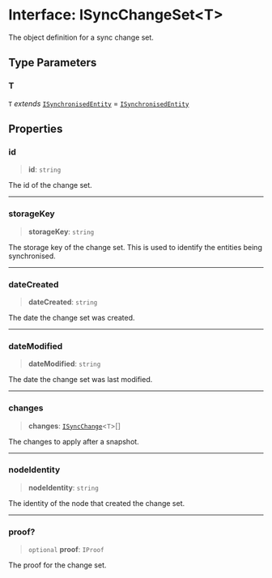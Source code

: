 # Interface: ISyncChangeSet\<T\>

The object definition for a sync change set.

## Type Parameters

### T

`T` *extends* [`ISynchronisedEntity`](ISynchronisedEntity.md) = [`ISynchronisedEntity`](ISynchronisedEntity.md)

## Properties

### id

> **id**: `string`

The id of the change set.

***

### storageKey

> **storageKey**: `string`

The storage key of the change set. This is used to identify the entities being synchronised.

***

### dateCreated

> **dateCreated**: `string`

The date the change set was created.

***

### dateModified

> **dateModified**: `string`

The date the change set was last modified.

***

### changes

> **changes**: [`ISyncChange`](ISyncChange.md)\<`T`\>[]

The changes to apply after a snapshot.

***

### nodeIdentity

> **nodeIdentity**: `string`

The identity of the node that created the change set.

***

### proof?

> `optional` **proof**: `IProof`

The proof for the change set.
